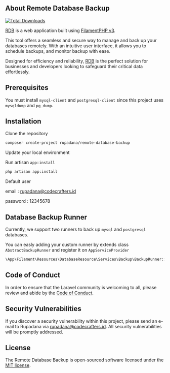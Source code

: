 ## About Remote Database Backup
[![Total Downloads](https://img.shields.io/packagist/dt/rupadana/remote-database-backup.svg?style=flat-square)](https://packagist.org/packages/rupadana/remote-database-backup)

[RDB]() is a web application built using [FilamentPHP v3](https://filamentphp.com/).

This tool offers a seamless and secure way to manage and back up your databases remotely.
With an intuitive user interface, it allows you to schedule backups, and monitor backup with ease.

Designed for efficiency and reliability, [RDB]() is the perfect solution for businesses and developers looking to safeguard their critical data effortlessly.


## Prerequisites
You must install `mysql-client` and `postgresql-client` since this project uses `mysqldump` and `pg_dump`.

## Installation

Clone the repository

```bash
composer create-project rupadana/remote-database-backup
```
Update your local environment

Run artisan `app:install`

```bash
php artisan app:install
```



Default user

email : rupadana@codecrafters.id

password : 12345678

## Database Backup Runner

Currently, we support two runners to back up `mysql` and `postgresql` databases.

You can easly adding your custom runner by extends class `AbstractBackupRunner` and register it on `AppServiceProvider`

```php
\App\Filament\Resources\DatabaseResource\Services\Backup\BackupRunner::register(CustomBackupRunner::class);
```


## Code of Conduct

In order to ensure that the Laravel community is welcoming to all, please review and abide by the [Code of Conduct](https://laravel.com/docs/contributions#code-of-conduct).

## Security Vulnerabilities

If you discover a security vulnerability within this project, please send an e-mail to Rupadana via [rupadana@codecrafters.id](mailto:rupadana@codecrafters.id). All security vulnerabilities will be promptly addressed.

## License

The Remote Database Backup is open-sourced software licensed under the [MIT license](https://opensource.org/licenses/MIT).
